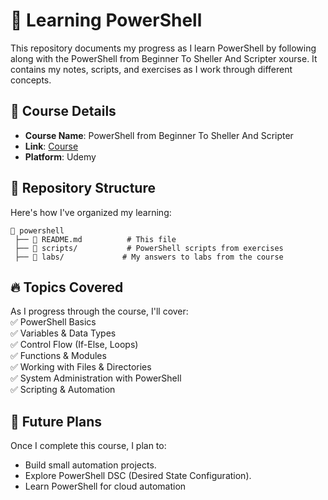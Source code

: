 # 🚀 Learning PowerShell

This repository documents my progress as I learn PowerShell by following along with the PowerShell from Beginner To Sheller And Scripter xourse. It contains my notes, scripts, and exercises as I work through different concepts.  

## 📌 Course Details  
- **Course Name**: PowerShell from Beginner To Sheller And Scripter
- **Link**: [Course](https://www.udemy.com/course/powershell-from-beginner-to-sheller-and-scripter/learn/lecture/32056248#overview)  
- **Platform**: Udemy

## 📂 Repository Structure  
Here's how I've organized my learning:  

```
📁 powershell 
 ├── 📜 README.md          # This file  
 ├── 📁 scripts/           # PowerShell scripts from exercises  
 ├── 📁 labs/             # My answers to labs from the course
```

## 🔥 Topics Covered  
As I progress through the course, I'll cover:  
✅ PowerShell Basics  
✅ Variables & Data Types  
✅ Control Flow (If-Else, Loops)  
✅ Functions & Modules  
✅ Working with Files & Directories  
✅ System Administration with PowerShell  
✅ Scripting & Automation  

## 🌱 Future Plans  
Once I complete this course, I plan to:  
- Build small automation projects.  
- Explore PowerShell DSC (Desired State Configuration).  
- Learn PowerShell for cloud automation 


